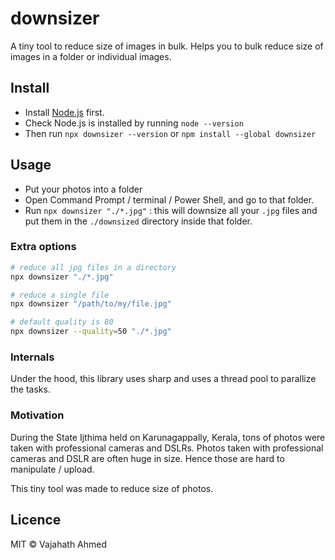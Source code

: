 # downsizer

A tiny tool to reduce size of images in bulk. Helps you to bulk reduce size of images in a folder or individual images.

## Install

- Install [Node.js](https://nodejs.org/en/) first.
- Check Node.js is installed by running `node --version`
- Then run `npx downsizer --version` or `npm install --global downsizer`

## Usage

- Put your photos into a folder
- Open Command Prompt / terminal / Power Shell, and go to that folder.
- Run `npx downsizer "./*.jpg"` : this will downsize all your `.jpg` files and put them in the `./downsized` directory inside that folder.

### Extra options

```bash
# reduce all jpg files in a directory
npx downsizer "./*.jpg"

# reduce a single file
npx downsizer "/path/to/my/file.jpg"

# default quality is 80
npx downsizer --quality=50 "./*.jpg"

```

### Internals

Under the hood, this library uses sharp and uses a thread pool to parallize the tasks.

### Motivation

During the State Ijthima held on Karunagappally, Kerala, tons of photos were taken with professional cameras and DSLRs. Photos taken with professional cameras and DSLR are often huge in size. Hence those are hard to manipulate / upload.

This tiny tool was made to reduce size of photos.

## Licence

MIT &copy; Vajahath Ahmed
